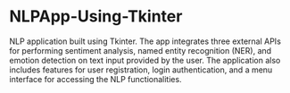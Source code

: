# NLPApp-Using-Tkinter
NLP application built using Tkinter. The app integrates three external APIs for performing sentiment analysis, named entity recognition (NER), and emotion detection on text input provided by the user. The application also includes features for user registration, login authentication, and a menu interface for accessing the NLP functionalities.
